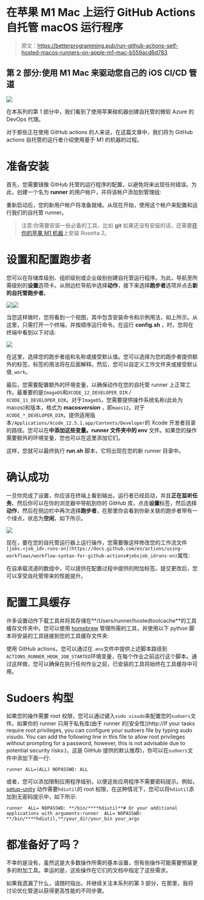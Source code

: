 # 在苹果 M1 Mac 上运行 GitHub Actions 自托管 macOS 运行程序

> 原文：<https://betterprogramming.pub/run-github-actions-self-hosted-macos-runners-on-apple-m1-mac-b559acd6d783>

## 第 2 部分:使用 M1 Mac 来驱动您自己的 iOS CI/CD 管道

![](img/97d083892c15dcc941a7e72d9053fee9.png)

在本系列的第 1 部分中，我们看到了使用苹果硅机器创建自托管的微软 Azure 的 DevOps 代理。

对于那些正在使用 GitHub actions 的人来说，在这篇文章中，我们将为 GitHub actions 自托管的运行者介绍使用基于 M1 的机器的过程。

# 准备安装

首先，您需要镜像 GitHub 托管的运行程序的配置，以避免将来出现任何错误。为此，创建一个名为 **runner** 的用户帐户，并将该帐户添加到管理组:

重新启动后，您的新用户帐户将准备就绪。从现在开始，使用这个帐户来配置和运行我们的自托管 runner。

> 注意:你需要安装一些必备的工具，比如 **git** 如果还没有安装的话，还需要[在你的苹果 M1 机器](https://support.apple.com/en-us/HT211861)上安装 Rosetta 2。

# 设置和配置跑步者

您可以在存储库级别、组织级别或企业级别创建自托管运行程序。为此，导航至所需级别的**设置**选项卡。从侧边栏导航中选择**动作**，接下来选择**跑步者**选项并点击**新的自托管跑步者**。

![](img/fb9ec6788ec1a6dfaacda9edf90620a4.png)![](img/2f23b760e0696fada81b9682f317380e.png)

当您这样做时，您将看到一个视图，其中包含安装命令和示例用法，如上所示。从这里，只需打开一个终端，并按顺序运行命令。在运行 **config.sh** ，时，您将在终端中看到以下对话:

![](img/da6285a3727612725bc34639695623b1.png)

在这里，选择您的跑步者组和名称或接受默认值。您可以选择为您的跑步者提供额外的标签，标签的用法将在后面解释。然后，您可以自定义工作文件夹或接受默认值`_work`。

最后，您需要配置额外的环境变量，以确保动作在您的自托管 runner 上正常工作。最重要的是`ImageOS`和`XCODE_12_DEVELOPER_DIR` / `XCODE_11_DEVELOPER_DIR`。对于`ImageOS`，您需要提供操作系统名称(此处为 macos)和版本，格式为 **macos*version*** ，即`maos12`。对于`XCODE_*_DEVELOPER_DIR`，提供适用版本`/Applications/Xcode_12.5.1.app/Contents/Developer`的 Xcode 开发者目录的路径。您可以在**中添加这些变量。runner 文件夹中的 env** 文件。如果您的操作需要额外的环境变量，您也可以在这里添加它们。

这样，您就可以最终执行 **run.sh** 脚本，它将出现在您的新 runner 目录中。

# 确认成功

一旦你完成了设置，你应该在终端上看到输出，运行者已经启动，并且**正在监听任务**。然后你可以在你的浏览器中导航到你的 GitHub 库，点击**设置**标签，然后选择**动作**，然后在侧边栏中再次选择**跑步者**，在那里你会看到你新关联的跑步者带有一个绿点，状态为**空闲**，如下所示。

![](img/5058f1df97a97fb1c2dd279a2b71feb9.png)

现在，要在您的自托管运行器上运行操作，您需要像这样修改您的工作流文件`[jobs.<job_id>.runs-on](https://docs.github.com/en/actions/using-workflows/workflow-syntax-for-github-actions#jobsjob_idruns-on)`属性:

在自承载流道的数组中，可以提供在配置过程中提供的附加标签。提交更改后，您可以享受自托管带来的性能提升。

# 配置工具缓存

许多设置动作下载工具并将其存储在**/Users/runner/hostedtoolcache**的工具缓存文件夹中。您可以使用 [homebrew](https://brew.sh/) 管理所需的工具，并使用以下 python 脚本将安装的工具链接到您的工具缓存文件夹:

使用 GitHub actions，您可以通过在`.env`文件中提供上述脚本路径到`ACTIONS_RUNNER_HOOK_JOB_STARTED`环境变量，在每个作业之前运行这个脚本。通过这样做，您可以确保在执行任何作业之前，已安装的工具将始终在工具缓存中可用。

# Sudoers 构型

如果您的操作需要 root 权限，您可以通过键入`sudo visudo`来配置您的`sudoers`文件。如果你的 runner 只用于私有库(由于 runner 的[安全性](http://If your tasks require root privileges, you can configure your sudoers file by typing sudo visudo. You can add the following line in this file to allow root privileges without prompting for a password, however, this is not advisable due to potential security risks:)，这是 GitHub 提供的默认推荐)，你可以在`sudoers`文件中添加下面一行:

```
runner ALL=(ALL) NOPASSWD: ALL
```

或者，您可以添加限制应用程序级别，以便这些应用程序不需要密码提示。例如， [setup-unity](https://github.com/kuler90/setup-unity) 动作需要`hdiutil`的 root 权限，在这种情况下，您可以将`hdiutil`添加到无密码提示中，如下所示:

```
runner  ALL= NOPASSWD: **/bin/****hdiutil**# Or your additional applications with arguments:runner  ALL= NOPASSWD: **/bin/****hdiutil,**/your_dir/your_bin your_args
```

# 都准备好了吗？

不幸的是没有，虽然这是大多数操作所需的基本设置，但有些操作可能需要预装更多的附加工具。幸运的是，这些操作在它们的文档中指定了这些需求。

如果我遗漏了什么，请随时指出，并继续关注本系列的第 3 部分，在那里，我将讨论优化管道以获得更高性能的不同步骤。